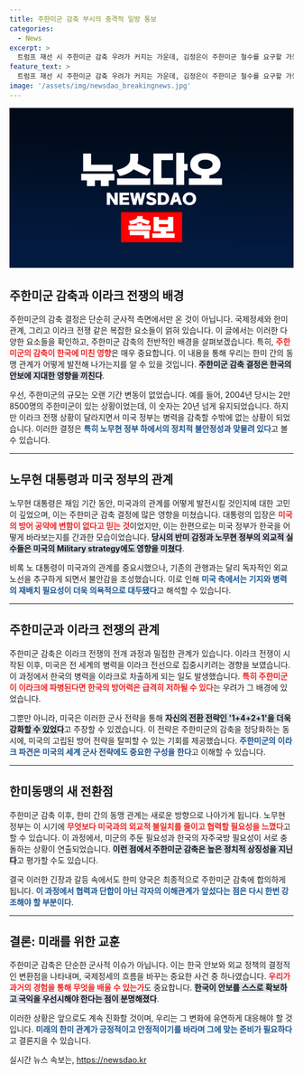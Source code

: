 ```yaml
---
title: 주한미군 감축 부시의 충격적 일방 통보
categories:
  - News
excerpt: >
  트럼프 재선 시 주한미군 감축 우려가 커지는 가운데, 김정은이 주한미군 철수를 요구할 가능성이 제기됐다. 당시 노무현 정부와의 관계 악화 속 이라크 전쟁 개입이 주요 원인으로 지목되며, 주한미군 축소의 역사적 배경을 되짚어본다.
feature_text: >
  트럼프 재선 시 주한미군 감축 우려가 커지는 가운데, 김정은이 주한미군 철수를 요구할 가능성이 제기됐다. 당시 노무현 정부와의 관계 악화 속 이라크 전쟁 개입이 주요 원인으로 지목되며, 주한미군 축소의 역사적 배경을 되짚어본다.
image: '/assets/img/newsdao_breakingnews.jpg'
---
```


<p><img src="/assets/img/newsdao_breakingnews.jpg" alt="cryptoinkorea 속보" /></p>

<h2 data-ke-size="size26">주한미군 감축과 이라크 전쟁의 배경</h2>

<p data-ke-size="size16">주한미군의 감축 결정은 단순히 군사적 측면에서만 온 것이 아닙니다. 국제정세와 한미 관계, 그리고 이라크 전쟁 같은 복잡한 요소들이 얽혀 있습니다. 이 글에서는 이러한 다양한 요소들을 확인하고, 주한미군 감축의 전반적인 배경을 살펴보겠습니다. 특히, <b><span style="color: #ee2323;">주한미군의 감축이 한국에 미친 영향</span></b>은 매우 중요합니다. 이 내용을 통해 우리는 한미 간의 동맹 관계가 어떻게 발전해 나가는지를 알 수 있을 것입니다. <b><span style="background-color: #21538527;">주한미군 감축 결정은 한국의 안보에 지대한 영향을 끼친다</span></b>.</p>

<p data-ke-size="size16">우선, 주한미군의 규모는 오랜 기간 변동이 없었습니다. 예를 들어, 2004년 당시는 2만8500명의 주한미군이 있는 상황이었는데, 이 숫자는 20년 넘게 유지되었습니다. 하지만 이라크 전쟁 상황이 달라지면서 미국 정부는 병력을 감축할 수밖에 없는 상황이 되었습니다. 이러한 결정은 <b><span style="color: #1a5490;">특히 노무현 정부 하에서의 정치적 불안정성과 맞물려 있다</span></b>고 볼 수 있습니다.</p>

<hr>

<h2 data-ke-size="size26">노무현 대통령과 미국 정부의 관계</h2>

<p data-ke-size="size16">노무현 대통령은 재임 기간 동안, 미국과의 관계를 어떻게 발전시킬 것인지에 대한 고민이 깊었으며, 이는 주한미군 감축 결정에 많은 영향을 미쳤습니다. 대통령의 입장은 <b><span style="color: #ee2323;">미국의 방어 공약에 변함이 없다고 믿는 것</span></b>이었지만, 이는 한편으로는 미국 정부가 한국을 어떻게 바라보는지를 간과한 모습이었습니다. <b><span style="background-color: #21538527;">당시의 반미 감정과 노무현 정부의 외교적 실수들은 미국의 Military strategy에도 영향을 미쳤다</span></b>.</p>

<p data-ke-size="size16">비록 노 대통령이 미국과의 관계를 중요시했으나, 기존의 관행과는 달리 독자적인 외교 노선을 추구하게 되면서 불안감을 조성했습니다. 이로 인해 <b><span style="color: #1a5490;">미국 측에서는 기지와 병력의 재배치 필요성이 더욱 의욕적으로 대두됐다</span></b>고 해석할 수 있습니다.</p>

<hr>

<h2 data-ke-size="size26">주한미군과 이라크 전쟁의 관계</h2>

<p data-ke-size="size16">주한미군 감축은 이라크 전쟁의 전개 과정과 밀접한 관계가 있습니다. 이라크 전쟁이 시작된 이후, 미국은 전 세계의 병력을 이라크 전선으로 집중시키려는 경향을 보였습니다. 이 과정에서 한국의 병력을 이라크로 차출하게 되는 일도 발생했습니다. <b><span style="color: #ee2323;">특히 주한미군이 이라크에 파병된다면 한국의 방어력은 급격히 저하될 수 있다</span></b>는 우려가 그 배경에 있었습니다.</p>

<p data-ke-size="size16">그뿐만 아니라, 미국은 이러한 군사 전략을 통해 <b><span style="background-color: #21538527;">자신의 전환 전략인 '1+4+2+1'을 더욱 강화할 수 있었다</span></b>고 주장할 수 있겠습니다. 이 전략은 주한미군의 감축을 정당화하는 동시에, 미국의 고립된 방어 전략을 탈피할 수 있는 기회를 제공했습니다. <b><span style="color: #1a5490;">주한미군의 이라크 파견은 미국의 세계 군사 전략에도 중요한 구성을 한다</span></b>고 이해할 수 있습니다.</p>

<hr>

<h2 data-ke-size="size26">한미동맹의 새 전환점</h2>

<p data-ke-size="size16">주한미군 감축 이후, 한미 간의 동맹 관계는 새로운 방향으로 나아가게 됩니다. 노무현 정부는 이 시기에 <b><span style="color: #ee2323;">무엇보다 미국과의 외교적 불일치를 줄이고 협력할 필요성을 느꼈다</span></b>고 할 수 있습니다. 이 과정에서, 미군의 주둔 필요성과 한국의 자주국방 필요성이 서로 충돌하는 상황이 연출되었습니다. <b><span style="background-color: #21538527;">이런 점에서 주한미군 감축은 높은 정치적 상징성을 지닌다</span></b>고 평가할 수도 있습니다.</p>

<p data-ke-size="size16">결국 이러한 긴장과 갈등 속에서도 한미 양국은 최종적으로 주한미군 감축에 합의하게 됩니다. <b><span style="color: #1a5490;">이 과정에서 협력과 단합이 아닌 각자의 이해관계가 앞섰다는 점은 다시 한번 강조해야 할 부분이다</span></b>.</p>

<hr>

<h2 data-ke-size="size26">결론: 미래를 위한 교훈</h2>

<p data-ke-size="size16">주한미군 감축은 단순한 군사적 이슈가 아닙니다. 이는 한국 안보와 외교 정책의 결정적인 변환점을 나타내며, 국제정세의 흐름을 바꾸는 중요한 사건 중 하나였습니다. <b><span style="color: #ee2323;">우리가 과거의 경험을 통해 무엇을 배울 수 있는가</span></b>도 중요합니다. <b><span style="background-color: #21538527;">한국이 안보를 스스로 확보하고 국익을 우선시해야 한다는 점이 분명해졌다</span></b>.</p>

<p data-ke-size="size16">이러한 상황은 앞으로도 계속 진화할 것이며, 우리는 그 변화에 유연하게 대응해야 할 것입니다. <b><span style="color: #1a5490;">미래의 한미 관계가 긍정적이고 안정적이기를 바라며 그에 맞는 준비가 필요하다</span></b>고 결론지을 수 있습니다.</p>

<p data-ke-size="size16"></p>
실시간 뉴스 속보는, <a href="https://newsdao.kr" rel="dofollow">https://newsdao.kr</a>


